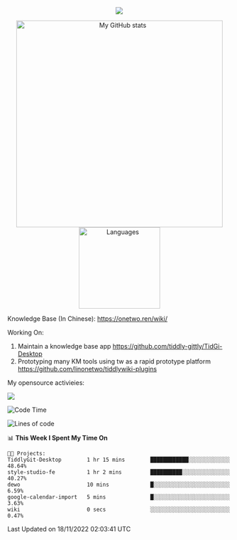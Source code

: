 <a href="https://github.com/linonetwo">
    <p align="center">
        <img src="https://github-profile-trophy.vercel.app/?username=linonetwo&column=7&theme=onedark"/>
    </p>
</a>
<a align="center" href="https://github.com/linonetwo">
  <p align="center">
    <img src="https://github-readme-stats.vercel.app/api?username=linonetwo&show_icons=true&count_private=true" alt="My GitHub stats" width="465"/>
    <img src="https://github-readme-stats.vercel.app/api/top-langs/?username=linonetwo&layout=compact&langs_count=10" alt="Languages" height="183">
  </p>
</a>

Knowledge Base (In Chinese): https://onetwo.ren/wiki/

Working On: 

1. Maintain a knowledge base app https://github.com/tiddly-gittly/TidGi-Desktop
1. Prototyping many KM tools using tw as a rapid prototype platform https://github.com/linonetwo/tiddlywiki-plugins

My opensource activieies:

![](https://visitor-badge.glitch.me/badge?page_id=linonetwo.linonetwo)

<!--START_SECTION:waka-->
![Code Time](http://img.shields.io/badge/Code%20Time-1%2C232%20hrs%2052%20mins-blue)

![Lines of code](https://img.shields.io/badge/From%20Hello%20World%20I%27ve%20Written-2%20Million%20lines%20of%20code-blue)

📊 **This Week I Spent My Time On** 

```text
🐱‍💻 Projects: 
TiddlyGit-Desktop        1 hr 15 mins        ████████████░░░░░░░░░░░░░   48.64% 
style-studio-fe          1 hr 2 mins         ██████████░░░░░░░░░░░░░░░   40.27% 
dewo                     10 mins             █░░░░░░░░░░░░░░░░░░░░░░░░   6.59% 
google-calendar-import   5 mins              █░░░░░░░░░░░░░░░░░░░░░░░░   3.63% 
wiki                     0 secs              ░░░░░░░░░░░░░░░░░░░░░░░░░   0.47%

```


 Last Updated on 18/11/2022 02:03:41 UTC
<!--END_SECTION:waka-->

